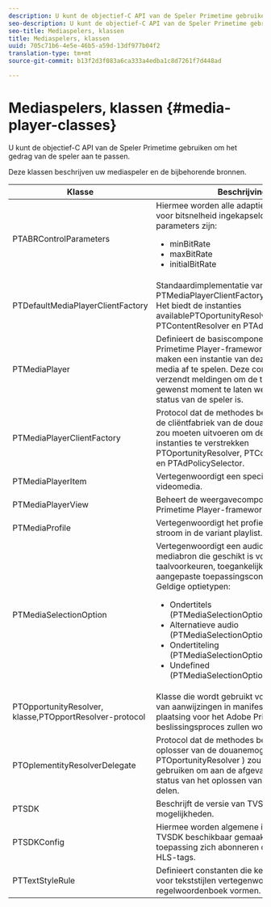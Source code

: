```yaml
---
description: U kunt de objectief-C API van de Speler Primetime gebruiken om het gedrag van de speler aan te passen.
seo-description: U kunt de objectief-C API van de Speler Primetime gebruiken om het gedrag van de speler aan te passen.
seo-title: Mediaspelers, klassen
title: Mediaspelers, klassen
uuid: 705c71b6-4e5e-46b5-a59d-13df977b04f2
translation-type: tm+mt
source-git-commit: b13f2d3f083a6ca333a4edba1c8d7261f7d448ad

---
```



# Mediaspelers, klassen {#media-player-classes}

U kunt de objectief-C API van de Speler Primetime gebruiken om het gedrag van de speler aan te passen.

Deze klassen beschrijven uw mediaspeler en de bijbehorende bronnen.

| Klasse | Beschrijving |
|---|---|
| PTABRControlParameters | Hiermee worden alle adaptieve parameters voor bitsnelheid ingekapseld. Ondersteunde parameters zijn:<ul><li>minBitRate</li><li>maxBitRate</li><li>initialBitRate</li></ul> |
| PTDefaultMediaPlayerClientFactory | Standaardimplementatie van PTMediaPlayerClientFactoryin de TVSDK. Het biedt de instanties availablePTOportunityResolver, PTContentResolver en PTAdPolicySelector. |
| PTMediaPlayer | Definieert de basiscomponent voor het Primetime Player-framework. Toepassingen maken een instantie van deze klasse om een media af te spelen. Deze component verzendt meldingen om de toepassing op elk gewenst moment te laten weten wat de status van de speler is. |
| PTMediaPlayerClientFactory | Protocol dat de methodes beschrijft die een de cliëntfabriek van de douanemedia speler zou moeten uitvoeren om de beschikbare instanties te verstrekken PTOportunityResolver, PTContentResolver en PTAdPolicySelector. |
| PTMediaPlayerItem | Vertegenwoordigt een specifieke audio-videomedia. |
| PTMediaPlayerView | Beheert de weergavecomponent van het Primetime Player-framework. |
| PTMediaProfile | Vertegenwoordigt het profiel van één enkele stroom in de variant playlist. |
| PTMediaSelectionOption | Vertegenwoordigt een audiovisuele mediabron die geschikt is voor verschillende taalvoorkeuren, toegankelijkheidsvereisten of aangepaste toepassingsconfiguraties. Geldige optietypen:<ul><li>Ondertitels (PTMediaSelectionOptionTypeSubtitle)</li><li>Alternatieve audio (PTMediaSelectionOptionTypeAudio)</li><li>Ondertiteling (PTMediaSelectionOptionTypeCC)</li><li>Undefined (PTMediaSelectionOptionTypeUndefined)</li></ul> |
| PTOpportunityResolver, klasse,PTOpportResolver-protocol | Klasse die wordt gebruikt voor de verwerking van aanwijzingen in manifest die als plaatsing voor het Adobe Primetime- en beslissingsproces zullen worden gebruikt. |
| PTOplementityResolverDelegate | Protocol dat de methodes beschrijft die de oplosser van de douanemogelijkheid ( PTOportunityResolver ) zou moeten gebruiken om aan de afgevaardigde de status van het oplossen van de kans mee te delen. |
| PTSDK | Beschrijft de versie van TVSDK en zijn mogelijkheden. |
| PTSDKConfig | Hiermee worden algemene instellingen voor TVSDK beschikbaar gemaakt en kan een toepassing zich abonneren op aangepaste HLS-tags. |
| PTTextStyleRule | Definieert constanten die kenmerksleutels voor tekststijlen vertegenwoordigen die het regelwoordenboek vormen. |
